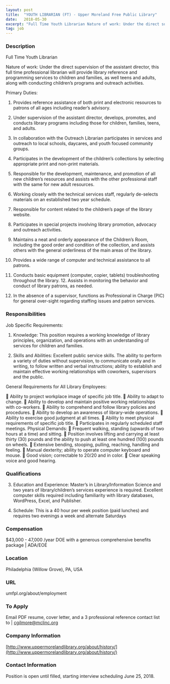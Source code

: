 ```yaml
---
layout: post
title:  "YOUTH LIBRARIAN (FT) - Upper Moreland Free Public Library"
date:   2018-05-30
excerpt: "Full Time Youth Librarian Nature of work: Under the direct supervision of the assistant director, this full time professional librarian will provide library reference and programming services to children and families, as well teens and adults, along with conducting children’s programs and outreach activities. Primary Duties: 1. Provides reference assistance..."
tag: job
---
```


### Description   

Full Time Youth Librarian

Nature of work: Under the direct supervision of the assistant director, this full time professional librarian will provide library reference and programming services to children and families, as well teens and adults, along with conducting children’s programs and outreach activities.

Primary Duties:

1. Provides reference assistance of both print and electronic resources to patrons of all ages including reader’s advisory.

2. Under supervision of the assistant director, develops, promotes, and conducts library programs including those for children, families, teens, and adults.

3. In collaboration with the Outreach Librarian participates in services and outreach to local schools, daycares, and youth focused community groups.

4. Participates in the development of the children’s collections by selecting appropriate print and non-print materials.

5. Responsible for the development, maintenance, and promotion of all new children’s resources and assists with the other professional staff with the same for new adult resources.

6. Working closely with the technical services staff, regularly de-selects materials on an established two year schedule.

7. Responsible for content related to the children’s page of the library website.

8. Participates in special projects involving library promotion, advocacy and outreach activities.

9. Maintains a neat and orderly appearance of the Children’s Room, including the good order and condition of the collection, and assists others with the general orderliness of the main areas of the library.

10. Provides a wide range of computer and technical assistance to all patrons.

11. Conducts basic equipment (computer, copier, tablets) troubleshooting throughout the library. 12. Assists in monitoring the behavior and conduct of library patrons, as needed.

13. In the absence of a supervisor, functions as Professional in Charge (PIC) for general over-sight regarding staffing issues and patron services.



### Responsibilities   


Job Specific Requirements:

1. Knowledge: This position requires a working knowledge of library principles, organization, and operations with an understanding of services for children and families.

2. Skills and Abilities: Excellent public service skills. The ability to perform a variety of duties without supervision, to communicate orally and in writing, to follow written and verbal instructions; ability to establish and maintain effective working relationships with coworkers, supervisors and the public.

General Requirements for All Library Employees:

 Ability to project workplace image of specific job title.  Ability to adapt to change.  Ability to develop and maintain positive working relationships with co-workers.  Ability to comprehend and follow library policies and procedures.  Ability to develop an awareness of library-wide operations.  Ability to exercise good judgment at all times.  Ability to meet physical requirements of specific job title.  Participates in regularly scheduled staff meetings. Physical Demands:  Frequent walking, standing (upwards of two hours at a time) and sitting.  Position involves lifting and carrying at least thirty (30) pounds and the ability to push at least one hundred (100) pounds on wheels.  Extensive bending, stooping, pulling, reaching, handling and feeling.  Manual dexterity; ability to operate computer keyboard and mouse.  Good vision; correctable to 20/20 and in color.  Clear speaking voice and good hearing.




### Qualifications   

3. Education and Experience: Master’s in Library/Information Science and two years of library/children’s services experience is required. Excellent computer skills required including familiarity with library databases, WordPress, Excel, and Publisher.

4. Schedule: This is a 40 hour per week position (paid lunches) and requires two evenings a week and alternate Saturdays


### Compensation   

$43,000 - 47,000 /year DOE with a generous comprehensive benefits package | ADA/EOE


### Location   

Philadelphia (Willow Grove), PA, USA


### URL   

umfpl.org/about/employment

### To Apply   

Email PDF resume, cover letter, and a 3 professional reference contact list to | cgilmore@mclinc.org


### Company Information   

[http://www.uppermorelandlibrary.org/about/history/](http://www.uppermorelandlibrary.org/about/history/)


### Contact Information   

Position is open until filled, starting interview scheduling June 25, 2018.

